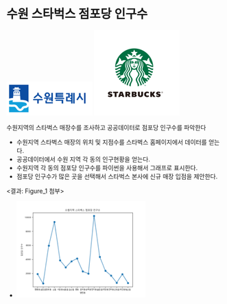 # 수원 스타벅스 점포당 인구수
<img src='suwon.png'
style=width:200px;height:200px/>
<img src='star.png'
style=width:200px;height:200px/>
<body>
  <p>수원지역의 스타벅스 매장수를 조사하고 공공데이터로 점포당 인구수를 파악한다</p>

- 수원지역 스타벅스 매장의 위치 및 지점수를 스타벅스 홈페이지에서 데이터를 얻는다.
- 공공데이터에서 수원 지역 각 동의 인구현황을 얻는다.
- 수원지역 각 동의 점포당 인구수를 파이썬을 사용해서 그래프로 표시한다.
- 점포당 인구수가 많은 곳을 선택해서 스타벅스 본사에 신규 매장 입점을 제안한다.

<결과: Figure_1 첨부>
- <img src='Figure_1.png'
   style=width:300px;height:300px/> 
  
</body>
